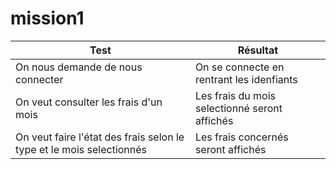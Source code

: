 # mission1
| Test | Résultat |
| ------------- | ------------- |
| On nous demande de nous connecter  |On se connecte en rentrant les idenfiants  |
|On veut consulter les frais d'un mois  |Les frais du mois selectionné seront affichés|
|On veut faire l'état des frais selon le type et le mois selectionnés|Les frais concernés seront affichés
